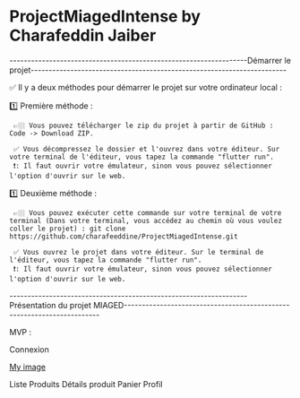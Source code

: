 # ProjectMiagedIntense by Charafeddin Jaiber

------------------------------------------------------------------Démarrer le projet-----------------------------------------------------------------------

✅ Il y a deux méthodes pour démarrer le projet sur votre ordinateur local : 

1️⃣ Première méthode : 

     👉🏼 Vous pouvez télécharger le zip du projet à partir de GitHub : Code -> Download ZIP.
     
     ✅ Vous décompressez le dossier et l'ouvrez dans votre éditeur. Sur votre terminal de l'éditeur, vous tapez la commande "flutter run".
     ❗️: Il faut ouvrir votre émulateur, sinon vous pouvez sélectionner l'option d'ouvrir sur le web.
     
     
1️⃣ Deuxième méthode : 

     👉🏼 Vous pouvez exécuter cette commande sur votre terminal de votre terminal (Dans votre terminal, vous accédez au chemin où vous voulez coller le projet) : git clone https://github.com/charafeeddine/ProjectMiagedIntense.git

     ✅ Vous ouvrez le projet dans votre éditeur. Sur le terminal de l'éditeur, vous tapez la commande "flutter run".
     ❗️: Il faut ouvrir votre émulateur, sinon vous pouvez sélectionner l'option d'ouvrir sur le web.


------------------------------------------------------------------Présentation du projet MIAGED-----------------------------------------------------------------------

MVP :



Connexion

[My image](https://github.com/charafeeddine/ProjectMiagedIntense/lib/screenmiaged/login.png)


Liste
Produits
Détails produit
Panier
Profil





     
